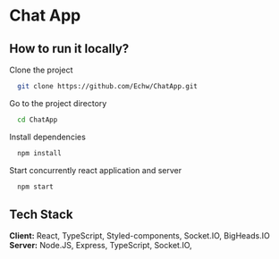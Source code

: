 # Chat App


## How to run it locally?

Clone the project

```bash
  git clone https://github.com/Echw/ChatApp.git
```

Go to the project directory

```bash
  cd ChatApp
```

Install dependencies

```bash
  npm install
```

Start concurrently react application and server

```bash
  npm start
```
    
## Tech Stack

**Client:** React, TypeScript, Styled-components, Socket.IO, BigHeads.IO
**Server:** Node.JS, Express, TypeScript, Socket.IO, 




